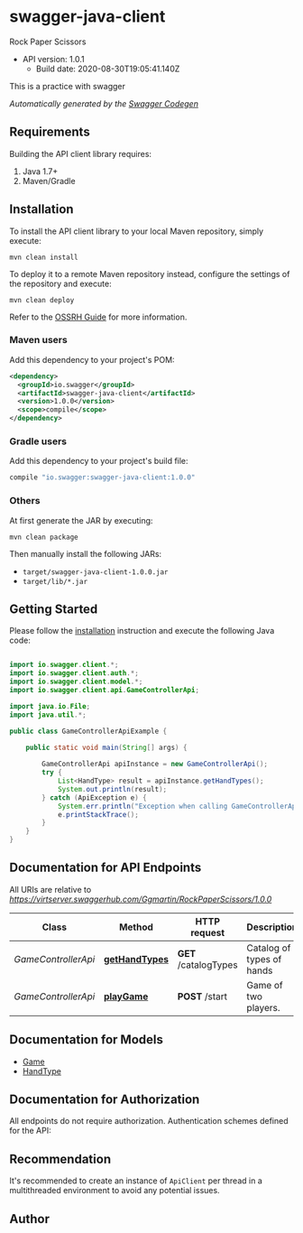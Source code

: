 # swagger-java-client

Rock Paper Scissors
- API version: 1.0.1
  - Build date: 2020-08-30T19:05:41.140Z

This is a practice with swagger


*Automatically generated by the [Swagger Codegen](https://github.com/swagger-api/swagger-codegen)*


## Requirements

Building the API client library requires:
1. Java 1.7+
2. Maven/Gradle

## Installation

To install the API client library to your local Maven repository, simply execute:

```shell
mvn clean install
```

To deploy it to a remote Maven repository instead, configure the settings of the repository and execute:

```shell
mvn clean deploy
```

Refer to the [OSSRH Guide](http://central.sonatype.org/pages/ossrh-guide.html) for more information.

### Maven users

Add this dependency to your project's POM:

```xml
<dependency>
  <groupId>io.swagger</groupId>
  <artifactId>swagger-java-client</artifactId>
  <version>1.0.0</version>
  <scope>compile</scope>
</dependency>
```

### Gradle users

Add this dependency to your project's build file:

```groovy
compile "io.swagger:swagger-java-client:1.0.0"
```

### Others

At first generate the JAR by executing:

```shell
mvn clean package
```

Then manually install the following JARs:

* `target/swagger-java-client-1.0.0.jar`
* `target/lib/*.jar`

## Getting Started

Please follow the [installation](#installation) instruction and execute the following Java code:

```java

import io.swagger.client.*;
import io.swagger.client.auth.*;
import io.swagger.client.model.*;
import io.swagger.client.api.GameControllerApi;

import java.io.File;
import java.util.*;

public class GameControllerApiExample {

    public static void main(String[] args) {
        
        GameControllerApi apiInstance = new GameControllerApi();
        try {
            List<HandType> result = apiInstance.getHandTypes();
            System.out.println(result);
        } catch (ApiException e) {
            System.err.println("Exception when calling GameControllerApi#getHandTypes");
            e.printStackTrace();
        }
    }
}

```

## Documentation for API Endpoints

All URIs are relative to *https://virtserver.swaggerhub.com/Ggmartin/RockPaperScissors/1.0.0*

Class | Method | HTTP request | Description
------------ | ------------- | ------------- | -------------
*GameControllerApi* | [**getHandTypes**](docs/GameControllerApi.md#getHandTypes) | **GET** /catalogTypes | Catalog of types of hands
*GameControllerApi* | [**playGame**](docs/GameControllerApi.md#playGame) | **POST** /start | Game of two players.


## Documentation for Models

 - [Game](docs/Game.md)
 - [HandType](docs/HandType.md)


## Documentation for Authorization

All endpoints do not require authorization.
Authentication schemes defined for the API:

## Recommendation

It's recommended to create an instance of `ApiClient` per thread in a multithreaded environment to avoid any potential issues.

## Author



